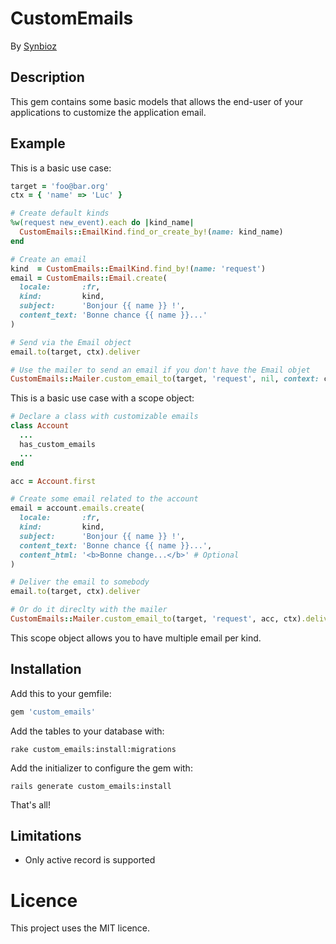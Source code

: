 # CustomEmails

By [Synbioz](http://www.synbioz.com/)

## Description

This gem contains some basic models that allows the end-user of your applications to customize the application email.

## Example

This is a basic use case:

```ruby
target = 'foo@bar.org'
ctx = { 'name' => 'Luc' }

# Create default kinds
%w(request new_event).each do |kind_name|
  CustomEmails::EmailKind.find_or_create_by!(name: kind_name)
end

# Create an email
kind  = CustomEmails::EmailKind.find_by!(name: 'request')
email = CustomEmails::Email.create(
  locale:       :fr,
  kind:         kind,
  subject:      'Bonjour {{ name }} !',
  content_text: 'Bonne chance {{ name }}...'
)

# Send via the Email object
email.to(target, ctx).deliver

# Use the mailer to send an email if you don't have the Email objet
CustomEmails::Mailer.custom_email_to(target, 'request', nil, context: ctx).deliver
```

This is a basic use case with a scope object:

```ruby
# Declare a class with customizable emails
class Account
  ...
  has_custom_emails
  ...
end

acc = Account.first

# Create some email related to the account
email = account.emails.create(
  locale:       :fr,
  kind:         kind,
  subject:      'Bonjour {{ name }} !',
  content_text: 'Bonne chance {{ name }}...',
  content_html: '<b>Bonne change...</b>' # Optional
)

# Deliver the email to somebody
email.to(target, ctx).deliver

# Or do it direclty with the mailer
CustomEmails::Mailer.custom_email_to(target, 'request', acc, ctx).deliver
```

This scope object allows you to have multiple email per kind.

## Installation

Add this to your gemfile:

```ruby
gem 'custom_emails'
```

Add the tables to your database with:

```console
rake custom_emails:install:migrations
```

Add the initializer to configure the gem with:

```console
rails generate custom_emails:install
```

That's all!

## Limitations

- Only active record is supported

# Licence

This project uses the MIT licence.
